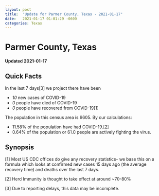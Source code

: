 ```yaml
---
layout: post
title:  "Update for Parmer County, Texas - 2021-01-17"
date:   2021-01-17 01:01:29 -0600
categories: Texas
---
```


# Parmer County, Texas
#### Updated 2021-01-17

## Quick Facts

In the last 7 days[3] we project there have been
- *10* new cases of COVID-19
- *0* people have died of COVID-19
- *0* people have recovered from COVID-19[1]

The population in this census area is 9605. By our calculations:
- 11.58% of the population have had COVID-19.[2]
- 0.64% of the population or 61.0 people are actively fighting the virus.

## Synopsis




[1] Most US CDC offices do give any recovery statistics- we base this on a formula which looks at confirmed new cases
15 days ago (the average recovery time) and deaths over the last 7 days.

[2] Herd Immunity is thought to take effect at around ~70-80%

[3] Due to reporting delays, this data may be incomplete.
 
    